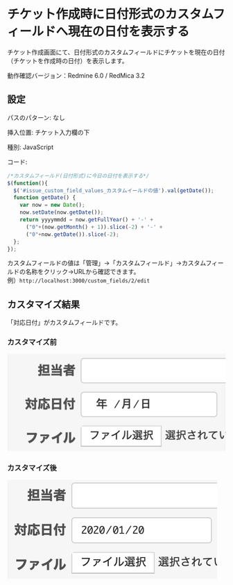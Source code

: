 # チケット作成時に日付形式のカスタムフィールドへ現在の日付を表示する

チケット作成画面にて、日付形式のカスタムフィールドにチケットを現在の日付（チケットを作成時の日付）を表示します。

動作確認バージョン：Redmine 6.0 / RedMica 3.2

## 設定

パスのパターン: なし

挿入位置: チケット入力欄の下

種別: JavaScript

コード:

``` javascript
/*カスタムフィールド(日付形式)に今日の日付を表示する*/
$(function(){ 
  $('#issue_custom_field_values_カスタムイールドの値').val(getDate());
  function getDate() {
    var now = new Date();
    now.setDate(now.getDate());
    return yyyymmdd = now.getFullYear() + '-' +
      ("0"+(now.getMonth() + 1)).slice(-2) + '-' +
      ("0"+now.getDate()).slice(-2);
  };
});
```

カスタムフィールドの値は「管理」→「カスタムフィールド」→カスタムフィールドの名称をクリック→URLから確認できます。  
例）`http://localhost:3000/custom_fields/2/edit`

## カスタマイズ結果

「対応日付」がカスタムフィールドです。

### カスタマイズ前
![](date-before.png)

### カスタマイズ後
![](date-after.png)
